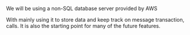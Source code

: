 We will be using a non-SQL database server provided by AWS

With mainly using it to store data and keep track on message transaction, calls. It is also the starting point for many of the future features.